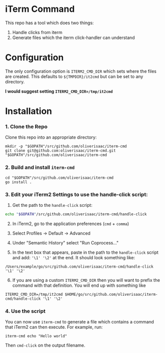 # iTerm Command

This repo has a tool which does two things:

1. Handle clicks from iterm
2. Generate files which the iterm click-handler can understand

# Configuration

The only configuration option is `ITERM2_CMD_DIR` which sets where the files are created. This defaults to `${TMPDIR}/it2cmd` but can be set to any directory.

**I would suggest setting `ITERM2_CMD_DIR=/tmp/it2cmd`**

# Installation

### 1. Clone the Repo
Clone this repo into an appropriate directory:

```
mkdir -p "$GOPATH"/src/github.com/oliverisaac/iterm-cmd
git clone git@github.com:oliverisaac/iterm-cmd.git "$GOPATH"/src/github.com/oliverisaac/iterm-cmd
```

### 2. Build and install `iterm-cmd`

```
cd "$GOPATH"/src/github.com/oliverisaac/iterm-cmd
go install .
```

### 3. Edit your iTerm2 Settings to use the handle-click script:

1. Get the path to the `handle-click` script: 
```bash
echo "$GOPATH"/src/github.com/oliverisaac/iterm-cmd/handle-click
```

2. In iTerm2, go to the application preferences (`cmd` + `comma`)

3. Select Profiles -> Default -> Advanced

4. Under "Semantic History" select "Run Coprocess..."

5. In the text box that appears, paste in the path to the `handle-click` script and add: `'\1' '\2'` at the end. It should look something like: 
```
/Users/example/go/src/github.com/oliverisaac/iterm-cmd/handle-click '\1' '\2'
```

6. If you are using a custom `ITERM2_CMD_DIR` then you will want to prefix the command with that definition. You will end up with something like
```
ITERM2_CMD_DIR=/tmp/it2cmd $HOME/go/src/github.com/oliverisaac/iterm-cmd/handle-click '\1' '\2'
```

### 4. Use the script

You can now use `iterm-cmd` to generate a file which contains a command that iTerm2 can then execute. For example, run:

```
iterm-cmd echo "Hello world"
```

Then `cmd-click` on the output filename.
